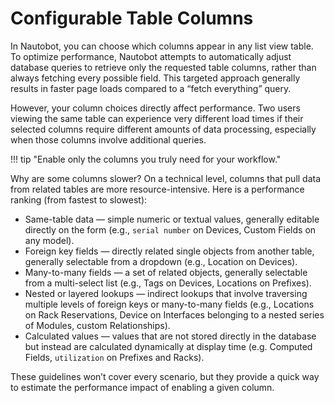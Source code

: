 # Configurable Table Columns

In Nautobot, you can choose which columns appear in any list view table. To optimize performance, Nautobot attempts to automatically adjust database queries to retrieve only the requested table columns, rather than always fetching every possible field. This targeted approach generally results in faster page loads compared to a “fetch everything” query.

However, your column choices directly affect performance. Two users viewing the same table can experience very different load times if their selected columns require different amounts of data processing, especially when those columns involve additional queries.

!!! tip "Enable only the columns you truly need for your workflow."

Why are some columns slower? On a technical level, columns that pull data from related tables are more resource-intensive. Here is a performance ranking (from fastest to slowest):

- Same-table data — simple numeric or textual values, generally editable directly on the form (e.g., `serial number` on Devices, Custom Fields on any model).
- Foreign key fields — directly related single objects from another table, generally selectable from a dropdown (e.g., Location on Devices).
- Many-to-many fields — a set of related objects, generally selectable from a multi-select list (e.g., Tags on Devices, Locations on Prefixes).
- Nested or layered lookups — indirect lookups that involve traversing multiple levels of foreign keys or many-to-many fields (e.g., Locations on Rack Reservations, Device on Interfaces belonging to a nested series of Modules, custom Relationships).
- Calculated values — values that are not stored directly in the database but instead are calculated dynamically at display time (e.g. Computed Fields, `utilization` on Prefixes and Racks).

These guidelines won’t cover every scenario, but they provide a quick way to estimate the performance impact of enabling a given column.

